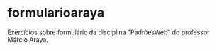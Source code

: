 # formularioaraya
Exercícios sobre formulário da disciplina "PadrõesWeb" do professor Márcio Araya.
